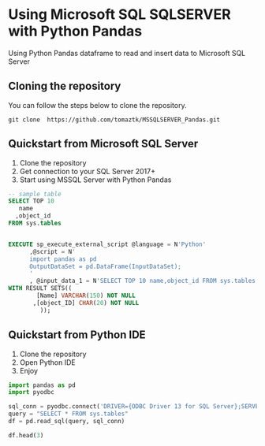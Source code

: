 # Using Microsoft SQL SQLSERVER with Python Pandas

Using Python Pandas dataframe to read and insert data to Microsoft SQL Server


## Cloning the repository
You can follow the steps below to clone the repository.
```
git clone  https://github.com/tomaztk/MSSQLSERVER_Pandas.git
```


## Quickstart from Microsoft SQL Server

1.  Clone the repository
2.  Get connection to your SQL Server 2017+
3.  Start using MSSQL Server with Python Pandas

<!-- end list -->

``` sql
-- sample table
SELECT TOP 10 
   name
  ,object_id
FROM sys.tables


EXECUTE sp_execute_external_script @language = N'Python'
      ,@script = N'
      import pandas as pd
      OutputDataSet = pd.DataFrame(InputDataSet);
      '
      , @input_data_1 = N'SELECT TOP 10 name,object_id FROM sys.tables'
WITH RESULT SETS((
        [Name] VARCHAR(150) NOT NULL
       ,[object_ID] CHAR(20) NOT NULL
         ));

```


## Quickstart from Python IDE

1. Clone the repository
2. Open Python IDE
3. Enjoy


<!-- end list -->

``` python
import pandas as pd
import pyodbc

sql_conn = pyodbc.connect('DRIVER={ODBC Driver 13 for SQL Server};SERVER=SQLSERVER2017;DATABASE=master;Trusted_Connection=yes') 
query = "SELECT * FROM sys.tables"
df = pd.read_sql(query, sql_conn)

df.head(3)
```
